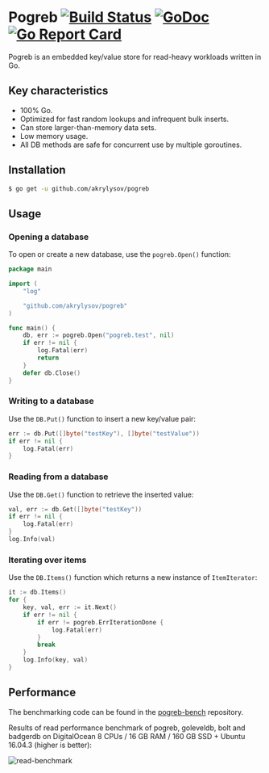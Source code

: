 # Pogreb [![Build Status](https://travis-ci.org/akrylysov/pogreb.svg?branch=master)](https://travis-ci.org/akrylysov/pogreb) [![GoDoc](https://godoc.org/github.com/akrylysov/pogreb?status.svg)](https://godoc.org/github.com/akrylysov/pogreb)[![Go Report Card](https://goreportcard.com/badge/github.com/akrylysov/pogreb)](https://goreportcard.com/report/github.com/akrylysov/pogreb)

Pogreb is an embedded key/value store for read-heavy workloads written in Go.

## Key characteristics

- 100% Go.
- Optimized for fast random lookups and infrequent bulk inserts.
- Can store larger-than-memory data sets.
- Low memory usage.
- All DB methods are safe for concurrent use by multiple goroutines.

## Installation

```sh
$ go get -u github.com/akrylysov/pogreb
```

## Usage

### Opening a database

To open or create a new database, use the `pogreb.Open()` function:

```go
package main

import (
	"log"

	"github.com/akrylysov/pogreb"
)

func main() {
    db, err := pogreb.Open("pogreb.test", nil)
    if err != nil {
        log.Fatal(err)
        return
    }	
    defer db.Close()
}
```

### Writing to a database

Use the `DB.Put()` function to insert a new key/value pair:

```go
err := db.Put([]byte("testKey"), []byte("testValue"))
if err != nil {
	log.Fatal(err)
}
```

### Reading from a database

Use the `DB.Get()` function to retrieve the inserted value:

```go
val, err := db.Get([]byte("testKey"))
if err != nil {
	log.Fatal(err)
}
log.Info(val)
```

### Iterating over items

Use the `DB.Items()` function which returns a new instance of `ItemIterator`:

```go
it := db.Items()
for {
    key, val, err := it.Next()
    if err != nil {
        if err != pogreb.ErrIterationDone {
            log.Fatal(err)
        }
        break
    }
    log.Info(key, val)
}
```

## Performance

The benchmarking code can be found in the [pogreb-bench](https://github.com/akrylysov/pogreb-bench) repository.

Results of read performance benchmark of pogreb, goleveldb, bolt and badgerdb
on DigitalOcean 8 CPUs / 16 GB RAM / 160 GB SSD + Ubuntu 16.04.3 (higher is better):

![read-benchmark](http://akrylysov.github.io/pogreb/read-bench.png)
